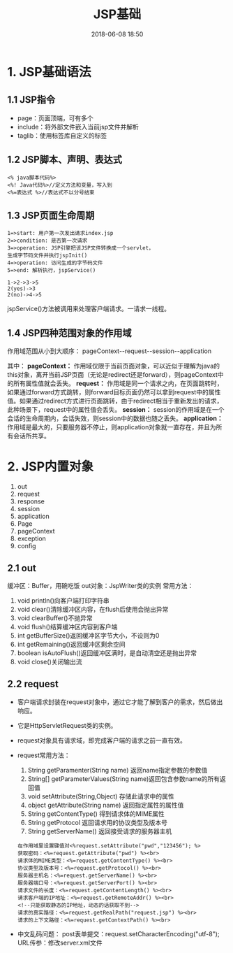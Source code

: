 ﻿---
title: JSP基础
date: 2018-06-08 18:50
tags: JAVA-Web
---
# 1. JSP基础语法
## 1.1 JSP指令
- page：页面顶端，可有多个
- include：将外部文件嵌入当前jsp文件并解析
- taglib：使用标签库自定义的标签

<!-- more -->

## 1.2 JSP脚本、声明、表达式
```
<% java脚本代码%>
<%! Java代码%>//定义方法和变量，写入到
<%=表达式 %>//表达式不以分号结束
```

## 1.3 JSP页面生命周期
```flow
1=>start: 用户第一次发出请求index.jsp
2=>condition: 是否第一次请求
3=>operation: JSP引擎把该JSP文件转换成一个servlet，
生成字节码文件并执行jspInit()
4=>operation: 访问生成的字节码文件
5=>end: 解析执行，jspService()

1->2->3->5
2(yes)->3
2(no)->4->5
```
jspService()方法被调用来处理客户端请求。一请求一线程。

## 1.4 JSP四种范围对象的作用域
作用域范围从小到大顺序：
pageContext--request--session--application
 
其中：
**pageContext：**
作用域仅限于当前页面对象，可以近似于理解为java的this对象，离开当前JSP页面（无论是redirect还是forward），则pageContext中的所有属性值就会丢失。
**request：**
作用域是同一个请求之内，在页面跳转时，如果通过forward方式跳转，则forward目标页面仍然可以拿到request中的属性值。如果通过redirect方式进行页面跳转，由于redirect相当于重新发出的请求，此种场景下，request中的属性值会丢失。
**session：**
session的作用域是在一个会话的生命周期内，会话失效，则session中的数据也随之丢失。
**application：**
作用域是最大的，只要服务器不停止，则application对象就一直存在，并且为所有会话所共享。

# 2. JSP内置对象
 1. out
 2. request
 3. response
 4. session
 5. application
 6. Page
 7. pageContext
 8. exception
 9. config

## 2.1 out
缓冲区：Buffer，用碗吃饭
out对象：JspWriter类的实例
常用方法：
1. void println()向客户端打印字符串
2. void clear()清除缓冲区内容，在flush后使用会抛出异常
3. void clearBuffer()不抛异常
4. void flush()结算缓冲区内容到客户端
5. int getBufferSize()返回缓冲区字节大小，不设则为0
6. int getRemaining()返回缓冲区剩余空间
7. boolean isAutoFlush()返回缓冲区满时，是自动清空还是抛出异常
8. void close()关闭输出流

## 2.2 request
- 客户端请求封装在request对象中，通过它才能了解到客户的需求，然后做出响应。
- 它是HttpServletRequest类的实例。
- request对象具有请求域，即完成客户端的请求之前一直有效。

- request常用方法：
    1. String getParamenter(String name) 返回name指定参数的参数值
    2. String[] getParameterValues(String name)返回包含参数name的所有返回值
    3. void setAttribute(String,Object) 存储此请求中的属性
    4. object getAttribute(String name) 返回指定属性的属性值
    5. String getContentType() 得到请求体的MIME属性
    6. String getProtocol 返回请求用的协议类型及版本号
    7. String getServerName() 返回接受请求的服务器主机
    ```
    在作用域里设置键值对<%request.setAttribute("pwd","123456"); %>
    获取密码：<%=request.getAttribute("pwd") %><br>
    请求体的MIME类型：<%=request.getContentType() %><br>
    协议类型及版本号：<%=request.getProtocol() %><br>
    服务器主机名：<%=request.getServerName() %><br>
    服务器端口号：<%=request.getServerPort() %><br>
    请求文件的长度：<%=request.getContentLength() %><br>
    请求客户端的IP地址：<%=request.getRemoteAddr() %><br>
    <!--只能获取静态的IP地址，动态的话获取不到-->
    请求的真实路径：<%=request.getRealPath("request.jsp") %><br>
    请求的上下文路径：<%=request.getContextPath() %><br>
    
    ```
- 中文乱码问题：
    post表单提交：request.setCharacterEncoding("utf-8");
    URL传参：修改server.xml文件

